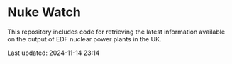 # Nuke Watch

This repository includes code for retrieving the latest information available on the output of EDF nuclear power plants in the UK.

Last updated: 2024-11-14 23:14